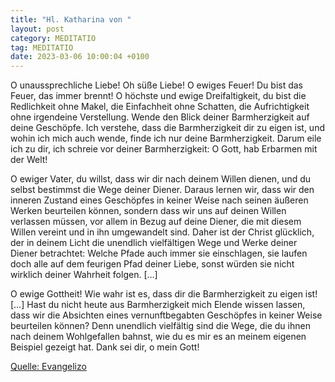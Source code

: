 ```yaml
---
title: "Hl. Katharina von "
layout: post
category: MEDITATIO
tag: MEDITATIO
date: 2023-03-06 10:00:04 +0100
---
```

O unaussprechliche Liebe! Oh süße Liebe! O ewiges Feuer! Du bist das Feuer, das immer brennt! O höchste und ewige Dreifaltigkeit, du bist die Redlichkeit ohne Makel, die Einfachheit ohne Schatten, die Aufrichtigkeit ohne irgendeine Verstellung. Wende den Blick deiner Barmherzigkeit auf deine Geschöpfe.<!--more--> Ich verstehe, dass die Barmherzigkeit dir zu eigen ist, und wohin ich mich auch wende, finde ich nur deine Barmherzigkeit. Darum eile ich zu dir, ich schreie vor deiner Barmherzigkeit: O Gott, hab Erbarmen mit der Welt!

O ewiger Vater, du willst, dass wir dir nach deinem Willen dienen, und du selbst bestimmst die Wege deiner Diener. Daraus lernen wir, dass wir den inneren Zustand eines Geschöpfes in keiner Weise nach seinen äußeren Werken beurteilen können, sondern dass wir uns auf deinen Willen verlassen müssen, vor allem in Bezug auf deine Diener, die mit diesem Willen vereint und in ihn umgewandelt sind. Daher ist der Christ glücklich, der in deinem Licht die unendlich vielfältigen Wege und Werke deiner Diener betrachtet: Welche Pfade auch immer sie einschlagen, sie laufen doch alle auf dem feurigen Pfad deiner Liebe, sonst würden sie nicht wirklich deiner Wahrheit folgen. […]

O ewige Gottheit! Wie wahr ist es, dass dir die Barmherzigkeit zu eigen ist! […] Hast du nicht heute aus Barmherzigkeit mich Elende wissen lassen, dass wir die Absichten eines vernunftbegabten Geschöpfes in keiner Weise beurteilen können? Denn unendlich vielfältig sind die Wege, die du ihnen nach deinem Wohlgefallen bahnst, wie du es mir es an meinem eigenen Beispiel gezeigt hat. Dank sei dir, o mein Gott!


[Quelle: Evangelizo](https://evangeliumtagfuertag.org/DE/gospel)